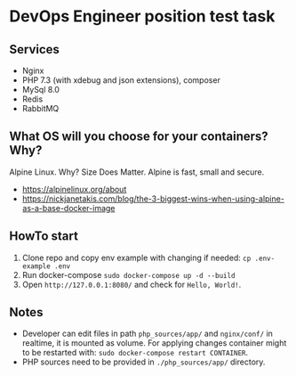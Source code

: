 # DevOps Engineer position test task

## Services 
* Nginx
* PHP 7.3 (with xdebug and json extensions), composer
* MySql 8.0
* Redis
* RabbitMQ

## What OS will you choose for your containers? Why?
Alpine Linux.
Why? Size Does Matter. Alpine is fast, small and secure. 

* https://alpinelinux.org/about
* https://nickjanetakis.com/blog/the-3-biggest-wins-when-using-alpine-as-a-base-docker-image

## HowTo start 

1. Clone repo and copy env example with changing if needed: `cp .env-example .env`
2. Run docker-compose `sudo docker-compose up -d --build`
3. Open `http://127.0.0.1:8080/` and check for `Hello, World!`.

## Notes

* Developer can edit files in path `php_sources/app/` and `nginx/conf/` in realtime, it is mounted as volume. For applying changes container might to be restarted with: `sudo docker-compose restart CONTAINER`.
* PHP sources need to be provided in `./php_sources/app/` directory. 
